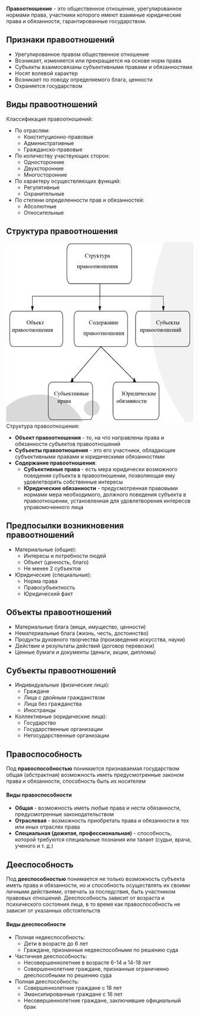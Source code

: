 **Правоотношение** - это общественное отношение, урегулированное нормами права, участники которого имеют взаимные юридические права и обязанности, гарантированные государством.
## Признаки правоотношений
- Урегулированное правом общественное отношение
- Возникает, изменяется или прекращается на основе норм права
- Субъекты взаимосвязаны субъективными правами и обязанностями
- Носят волевой характер
- Возникает по поводу определяемого блага, ценности
- Охраняется государством
## Виды правоотношений
Классификация правоотношений:
- По отраслям:
	- Конституционно-правовые
	- Административные
	- Гражданско-правовые
- По количеству участвующих сторон:
	- Односторонние
	- Двухсторонние
	- Многосторонние
- По характеру осуществляющих функций:
	- Регулятивные
	- Охранительные
- По степени определенности прав и обязанностей:
	- Абсолютные
	- Относительные
## Структура правоотношения
![Структура правоотношения](../Pictures/03_01.%20Структура%20правоотношения.png)  
Структура правоотношения:
- **Объект правоотношения** - то, на что направлены права и обязанности субъектов правоотношений
- **Субъекты правоотношения** - это его участники, обладающие субъективными правами и юридическими обязанностями
- **Содержание правоотношения**:
	- **Субъективные права** - есть мера юридически возможного поведения субъекта в правоотношении, позволяющая ему удовлетворять собственные интересы
	- **Юридические обязанности** - предусмотренная правовыми нормами мера необходимого, должного поведения субъекта в правоотношении, установленная для удовлетворения интересов управомоченного лица
## Предпосылки возникновения правоотношений
- Материальные (общие):
	- Интересы и потребности людей
	- Объект (ценность, благо)
	- Не менее 2 субъектов
- Юридические (специальные):
	- Норма права
	- Правосубъектность
	- Юридический факт
## Объекты правоотношений
- Материальные блага (вещи, имущество, ценности)
- Нематериальные блага (жизнь, честь, достоинство)
- Продукты духовного творчества (произведения искусства, науки)
- Действие и результаты действий (договор перевозки)
- Ценные бумаги и документы (деньги, акции, дипломы)
## Субъекты правоотношений
- Индивидуальные (физические лица):
	- Граждане
	- Лица с двойным гражданством
	- Лица без гражданства
	- Иностранцы
- Коллективные (юридические лица):
	- Государство
	- Государственные организации
	- Негосударственные организации
## Правоспособность
Под **правоспособностью** понимается признаваемая государством общая (абстрактная) возможность иметь предусмотренные законом права и обязанности, способность быть их носителем
#### Виды правоспособности
- **Общая** - возможность иметь любые права и нести обязанности, предусмотренные законодательством
- **Отраслевая** - возможность приобретать права и обязанности в тех или иных отраслях права
- **Специальная (дожитая, профессиональная)** - способность, которой требуются специальные познания или талант (судьи, врача, ученого и т. д.)
## Дееспособность
Под **дееспособностью** понимается не только возможность субъекта иметь права и обязанности, но и способность осуществлять их своими личными действиями, отвечать за последствия, быть участником правовых отношений. Дееспособность зависит от возраста и психического состояния лица, в то время как правоспособность не зависит от указанных обстоятельств
#### Виды дееспособности
- Полная недееспособность:
	- Дети в возрасте до 6 лет
	- Граждане, признанные недееспособными по решению суда
- Частичная дееспособность:
	- Несовершеннолетние в возрасте 6-14 и 14-18 лет
	- Совершеннолетние граждане, признанные ограниченно дееспособными по решению суда
- Полная дееспособность:
	- Совершеннолетние граждане с 18 лет
	- Эмансипированные граждане с 16 лет
	- Несовершеннолетние граждане, заключившие официальный брак